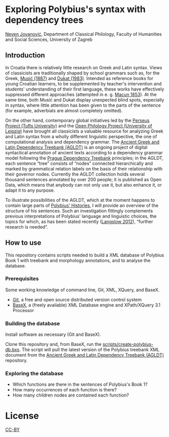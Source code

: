 # Exploring Polybius's syntax with dependency trees

[Neven Jovanović](orcid.org/0000-0002-9119-399X), Department of Classical Philology, Faculty of Humanities and Social Sciences, 
University of Zagreb

## Introduction

In Croatia there is relatively little research on Greek and Latin syntax. Views of classicists are traditionally shaped by school grammars such as, for the Greek, [Musić (1887)](http://www.bibsonomy.org/bibtex/2b2ead1c31826bd64b2ce72e2c81ebda1/filologanoga) and [Dukat (1983)](http://www.bibsonomy.org/bibtex/29b4c41cc65c361e7dc185270f2530ca4/filologanoga). Intended as reference books for young Croatian learners, to be supplemented by teacher's intervention and students' understanding of their first language, these works have effectively suppressed different approaches (attempted in e. g. [Macun 1853](http://www.bibsonomy.org/bibtex/20a208a5a02003fd2c84a928713e3960c/filologanoga)).  At the same time, both Musić and Dukat display unexpected blind spots, especially in syntax, where little attention has been given to the parts of the sentence (for example, adverbials are almost completely omitted).

On the other hand, contemporary global initiatives led by the [Perseus Project (Tufts University)](http://www.perseus.tufts.edu/hopper/) and the [Open Philology Project (University of Leipzig)](http://www.dh.uni-leipzig.de/wo/open-philology-project/) have brought all classicists a valuable resource for analyzing Greek and Latin syntax from a wholly different linguistic perspective, the one of computational analysis and dependency grammar. The [Ancient Greek and Latin Dependency Treebank (AGLDT)](https://perseusdl.github.io/treebank_data/) is an ongoing project of digital syntactical annotation of ancient texts according to a dependency grammar model following the [Prague Dependency Treebank](https://ufal.mff.cuni.cz/pdt2.0/) principles; in the AGLDT, each sentence “tree” consists of “nodes” connected hierarchically and marked by grammatical relation labels on the basis of their relationship with their governor nodes. Currently the AGLDT collection holds several thousand sentences annotated by over 200 people; it is published as Open Data, which means that anybody can not only use it, but also enhance it, or adapt it to any purpose.

To illustrate possibilities of the AGLDT, which at the moment happens to contain large parts of [Polybius' Histories](http://www.perseids.org/tools/arethusa/app/#/perseids?chunk=1&doc=27694), I will provide an overview of the structure of his sentences. Such an investigation fittingly complements previous interpretations of Polybius' language and linguistic choices, the topics for which, as has been stated recently ([Langslow 2012](http://www.bibsonomy.org/bibtex/283c6fd3b1984fa8969cb6079f8ce00d5/filologanoga)), “further research is needed”.


## How to use

This repository contains scripts needed to build a XML database of Polybius Book 1 with treebank and morphology annotations, and to analyse the database.

### Prerequisites

Some working knowledge of command line, Git, XML, XQuery, and BaseX.

+ [Git](https://git-scm.com/), a free and open source distributed version control system
+ [BaseX](http://basex.org/), a (freely available) XML Database engine and XPath/XQuery 3.1 Processor 
### Building the database

Install software as necessary (Git and BaseX).

Clone this repository and, from BaseX, run the [scripts/create-polybius-db.bxs](scripts/create-polybius-db.bxs). The script will pull the latest version of the Polybius treebank XML document from the [Ancient Greek and Latin Dependency Treebank (AGLDT)](https://perseusdl.github.io/treebank_data/) repository.

### Exploring the database

+ Which functions are there in the sentences of Polybius's Book 1?
+ How many occurrences of each function is there?
+ How many children nodes are contained each function?

# License

[CC-BY](LICENSE.md)
